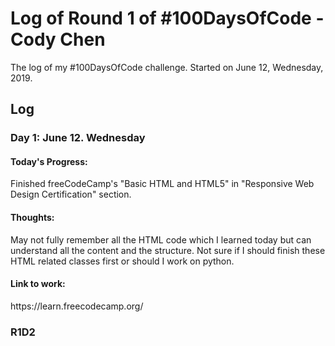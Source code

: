 # Log of Round 1 of #100DaysOfCode - Cody Chen

The log of my #100DaysOfCode challenge. Started on June 12, Wednesday, 2019.

## Log

<h3>Day 1: June 12. Wednesday</h3>
<h4>Today's Progress:</h4>
<p>Finished freeCodeCamp's "Basic HTML and HTML5" in "Responsive Web Design Certification" section.</p>

<h4>Thoughts:</h4>
<p>May not fully remember all the HTML code which I learned today but can understand all the content and the structure. Not sure if I should finish these HTML related classes first or should I work on python. </p>

<h4>Link to work:</h4>
<p> https://learn.freecodecamp.org/ </p>


### R1D2
